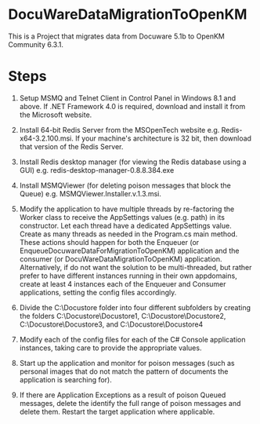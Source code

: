 DocuWareDataMigrationToOpenKM
=============================


﻿This is a Project that migrates data from Docuware 5.1b to OpenKM Community 6.3.1.

Steps
=====

 1. Setup MSMQ and Telnet Client in Control Panel in Windows 8.1 and above. If .NET Framework 4.0 is required, download and install it from the Microsoft website.
 2. Install 64-bit Redis Server from the MSOpenTech website e.g. Redis-x64-3.2.100.msi. If your machine's architecture is 32 bit, then download that version of the Redis Server.
 3. Install Redis desktop manager (for viewing the Redis database using a GUI) e.g. redis-desktop-manager-0.8.8.384.exe
 4. Install MSMQViewer (for deleting poison messages that block the Queue) e.g. MSMQViewer.Installer.v.1.3.msi.
 5. Modify the application to have multiple threads by re-factoring the Worker class to receive the AppSettings values (e.g. path) in its constructor. Let each thread have a dedicated AppSettings value.
   Create as many threads as needed in the Program.cs main method. These actions should happen for both the Enqueuer (or EnqueueDocuwareDataForMigrationToOpenKM) application and the consumer (or DocuWareDataMigrationToOpenKM) application.
   Alternatively, if do not want the solution to be multi-threaded, but rather prefer to have different instances running in their own appdomains, create at least 4 instances each of the Enqueuer and Consumer applications, setting the config files accordingly.
   
 6. Divide the C:\Docustore folder into four different subfolders by creating the folders C:\Docustore\Docustore1, C:\Docustore\Docustore2, C:\Docustore\Docustore3, and C:\Docustore\Docustore4
 7. Modify each of the config files for each of the C# Console application instances, taking care to provide the appropriate values.
 8. Start up the application and monitor for poison messages (such as personal images that do not match the pattern of documents the application is searching for).
 9. If there are Application Exceptions as a result of poison Queued messages, delete the identify the full range of poison messages and delete them. Restart the target application where applicable.